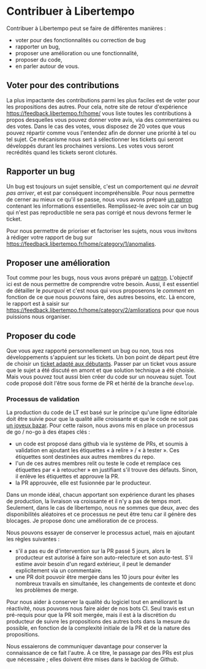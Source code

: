 # Contribuer à Libertempo

Contribuer à Libertempo peut se faire de différentes manières :
* voter pour des fonctionnalités ou correction de bug
* rapporter un bug,
* proposer une amélioration ou une fonctionnalité,
* proposer du code,
* en parler autour de vous.

## Voter pour des contributions
La plus impactante des contributions parmi les plus faciles est de voter pour les propositions des autres. Pour cela, notre site de retour d'expérience https://feedback.libertempo.fr/home/ vous liste toutes les contributions à propos desquelles vous pouvez donner votre avis, via des commentaires ou des votes.
Dans le cas des votes, vous disposez de 20 votes que vous pouvez répartir comme vous l'entendez afin de donner une priorité à tel ou tel sujet. Ce mécanisme nous sert à sélectionner les tickets qui seront développés durant les prochaines versions. Les votes vous seront recrédités quand les tickets seront cloturés.

## Rapporter un bug
Un bug est toujours un sujet sensible, c'est un comportement qui *ne devrait pas arriver*, et est par conséquent incompréhensible. Pour nous permettre de cerner au mieux ce qu'il se passe, nous vous avons préparé [un patron](https://github.com/libertempo/web/issues/new?template=rapport-de-bug.md
) contenant les informations essentielles.
Remplissez-le avec soin car un bug qui n'est pas reproductible ne sera pas corrigé et nous devrons fermer le ticket.

Pour nous permettre de prioriser et factoriser les sujets, nous vous invitons à rédiger votre rapport de bug sur https://feedback.libertempo.fr/home/category/1/anomalies.

## Proposer une amélioration
Tout comme pour les bugs, nous vous avons préparé un [patron](https://github.com/libertempo/web/issues/new?template=demande-de-fonctionnalit-.md).
L'objectif ici est de nous permettre de comprendre votre besoin. Aussi, il est essentiel de détailler le *pourquoi* et c'est nous qui vous proposerons le *comment* en fonction de ce que nous pouvons faire, des autres besoins, etc.
Là encore, le rapport est à saisir sur https://feedback.libertempo.fr/home/category/2/amliorations pour que nous puissions nous organiser.


## Proposer du code
Que vous ayez rapporté personnellement un bug ou non, tous nos développements s'appuient sur les tickets. Un bon point de départ peut être de choisir un [ticket adapté aux débutants](https://github.com/libertempo/web/labels/Help%20Wanted).
Passer par un ticket vous assure que le sujet a été discuté en amont et que solution technique a été choisie. Mais vous pouvez tout aussi bien créer du code sur un nouveau sujet. Tout code proposé doit l'être sous forme de PR et hérité de la branche `develop`.

### Processus de validation
La production du code de LT est basé sur le principe qu'une ligne éditoriale doit être suivie pour que la qualité aille croissante et que le code ne soit pas [un joyeux bazar](https://fr.wikipedia.org/wiki/La_Cath%C3%A9drale_et_le_Bazar).
Pour cette raison, nous avons mis en place un processus de go / no-go à des étapes clés :
- un code est proposé dans github via le système de PRs, et soumis à validation en ajoutant les étiquettes « à relire » / « à tester ». Ces étiquettes sont destinées aux autres membres du repo.
- l'un de ces autres membres relit ou teste le code et remplace ces étiquettes par « à retoucher » en justifiant s'il trouve des défauts. Sinon, il enlève les étiquettes et approuve la PR.
- la PR approuvée, elle est fusionnée par le producteur.

Dans un monde idéal, chacun apportant son expérience durant les phases de production, la livraison va croissante et il n'y a pas de temps mort. Seulement, dans le cas de libertempo, nous ne sommes que deux, avec des disponibilités aléatoires et ce processus ne peut être tenu car il génère des blocages.
Je propose donc une amélioration de ce process.

Nous pouvons essayer de conserver le processus actuel, mais en ajoutant les règles suivantes : 
- s'il a pas eu de d'intervention sur la PR passé 5 jours, alors le producteur est autorisé à faire son auto-relecture et son auto-test. S'il estime avoir besoin d'un regard extérieur, il peut le demander explicitement via un commentaire.
- une PR doit pouvoir être mergée dans les 10 jours pour éviter les nombreux travails en simultanée, les changements de contexte et donc les problèmes de merge.

Pour nous aider à conserver la qualité du logiciel tout en améliorant la réactivité, nous pouvons nous faire aider de nos bots CI.
Seul travis est un pré-requis pour que la PR soit mergée, mais il est à la discrétion du producteur de suivre les propositions des autres bots dans la mesure du possible, en fonction de la complexité initiale de la PR et de la nature des propositions.

Nous essaierons de communiquer davantage pour conserver la connaissance de ce fait l'autre. À ce titre, le passage par des PRs est plus que nécessaire ; elles doivent être mises dans le backlog de Github.
